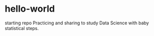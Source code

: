 # hello-world
starting repo
Practicing and sharing to study Data Science with baby statistical steps.
